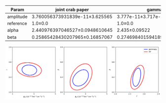 <html>
 <head>
  <meta charset="utf-8"/>
  <meta content="text/html;charset=UTF-8" http-equiv="Content-type"/>
 </head>
 <body>
  <table>
   <thead>
    <tr>
     <th>Param</th>
     <th>joint crab paper</th>
     <th>gammapy</th>
    </tr>
   </thead>
   <tr>
    <td>amplitude</td>
    <td>3.760056373931839e-11±3.625565</td>
    <td>3.777e-11±3.717e-12</td>
   </tr>
   <tr>
    <td>reference</td>
    <td>1.0±0.0</td>
    <td>1.0±0.0</td>
   </tr>
   <tr>
    <td>alpha</td>
    <td>2.440976397046527±0.0948610645</td>
    <td>2.435±0.09522</td>
   </tr>
   <tr>
    <td>beta</td>
    <td>0.25865428430207965±0.16857067</td>
    <td>0.2746984015941897±0.180177283</td>
   </tr>
  </table>
 </body>
</html>


 ![Contours](contours_veritas.png)